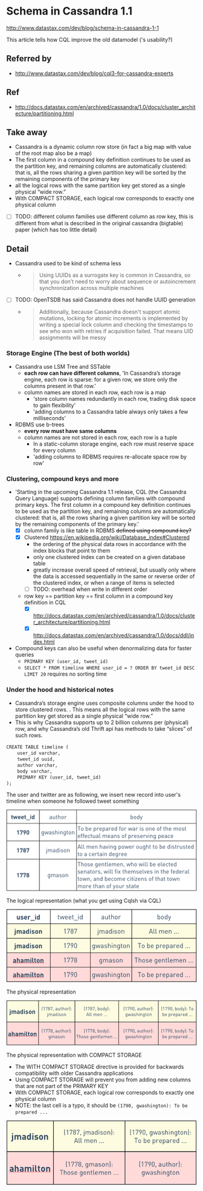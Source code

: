 # Schema in Cassandra 1.1

http://www.datastax.com/dev/blog/schema-in-cassandra-1-1

This article tells how CQL improve the old datamodel ('s usability?)

## Referred by

- http://www.datastax.com/dev/blog/cql3-for-cassandra-experts

## Ref

- http://docs.datastax.com/en/archived/cassandra/1.0/docs/cluster_architecture/partitioning.html

## Take away

- Cassandra is a dynamic column row store (in fact a big map with value of the root map also be a map)
- The first column in a compound key definition continues to be used as the partition key, and remaining columns are automatically clustered: that is, all the rows sharing a given partition key will be sorted by the remaining components of the primary key
- all the logical rows with the same partition key get stored as a single physical “wide row.”
- With COMPACT STORAGE, each logical row corresponds to exactly one physical column
- [ ] TODO: different column families use different column as row key, this is different from what is described in the original cassandra (bigtable) paper (which has too little detail)

## Detail

- Cassandra used to be kind of schema less
  - > Using UUIDs as a surrogate key is common in Cassandra, so that you don’t need to worry about sequence or autoincrement synchronization across multiple machines
- [ ] TODO: OpenTSDB has said Cassandra does not handle UUID generation
  - > Additionally, because Cassandra doesn't support atomic mutations, locking for atomic increments is implemented by writing a special lock column and checking the timestamps to see who won with retries if acquisition failed. That means UID assignments will be messy

### Storage Engine (The best of both worlds)

- Cassandra use LSM Tree and SSTable
  - **each row can have different columns**, 'In Cassandra’s storage engine, each row is sparse: for a given row, we store only the columns present in that row.'
  - column names are stored in each row, each row is a map
    - 'store column names redundantly in each row, trading disk space to gain flexibility'
    - 'adding columns to a Cassandra table always only takes a few milliseconds'
- RDBMS use b-trees
  - **every row must have same columns**
  - column names are not stored in each row, each row is a tuple
    - In a static-column storage engine, each row must reserve space for every column
    - 'adding columns to RDBMS requires re-allocate space row by row'

### Clustering, compound keys and more

- 'Starting in the upcoming Cassandra 1.1 release, CQL (the Cassandra Query Language) supports defining column families with compound primary keys. The first column in a compound key definition continues to be used as the partition key, and remaining columns are automatically clustered: that is, all the rows sharing a given partition key will be sorted by the remaining components of the primary key.'
  - [x] column family is like table in RDBMS ~~defined using compound key?~~
  - [x] Clustered https://en.wikipedia.org/wiki/Database_index#Clustered
    - the ordering of the physical data rows in accordance with the index blocks that point to them
    - only one clustered index can be created on a given database table
    - greatly increase overall speed of retrieval, but usually only where the data is accessed sequentially in the same or reverse order of the clustered index, or when a range of items is selected
    - [ ] TODO: overhead when write in different order
  - row key == partition key == first column in a compound key definition in CQL
    - [x] http://docs.datastax.com/en/archived/cassandra/1.0/docs/cluster_architecture/partitioning.html
    - [x] http://docs.datastax.com/en/archived/cassandra/1.0/docs/ddl/index.html
- Compound keys can also be useful when denormalizing data for faster queries
  - `PRIMARY KEY (user_id, tweet_id)`
  - `SELECT * FROM timeline WHERE user_id = ? ORDER BY tweet_id DESC LIMIT 20` requires no sorting time

### Under the hood and historical notes

- Cassandra’s storage engine uses composite columns under the hood to store clustered rows. . This means all the logical rows with the same partition key get stored as a single physical “wide row.”
- This is why Cassandra supports up to 2 billion columns per (physical) row, and why Cassandra’s old Thrift api has methods to take “slices” of such rows.

````
CREATE TABLE timeline (
    user_id varchar,
    tweet_id uuid,
    author varchar,
    body varchar,
    PRIMARY KEY (user_id, tweet_id)
);
````

The user and twitter are as following, we insert new record into user's timeline when someone he followed tweet something

![twitter data](tw_data.png)

The logical representation (what you get using Cqlsh via CQL)

![twitter logical](tw_logical.png)

The physical representation

![twitter physical](tw_physical.png)

The physical representation with COMPACT STORAGE

- The  WITH COMPACT STORAGE directive is provided for backwards compatibility with older Cassandra applications
- Using COMPACT STORAGE will prevent you from adding new columns that are not part of the PRIMARY KEY
- With COMPACT STORAGE, each logical row corresponds to exactly one physical column
- NOTE: the last cell is a typo, it should be `(1790, gwashington): To be prepared ...`

![twitter physical compact](tw_physical_compact.png)
